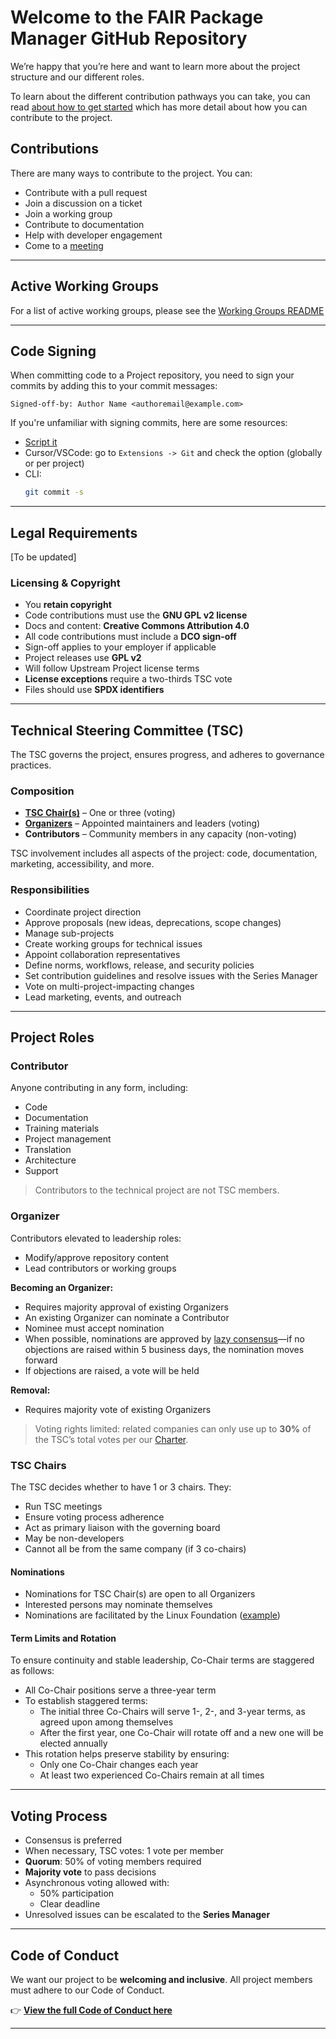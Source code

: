 # Welcome to the FAIR Package Manager GitHub Repository

We’re happy that you’re here and want to learn more about the project structure and our different roles.

To learn about the different contribution pathways you can take, you can read [about how to get started](getting-started.md) which has more detail about how you can contribute to the project.

## Contributions

There are many ways to contribute to the project. You can:

- Contribute with a pull request
- Join a discussion on a ticket
- Join a working group
- Contribute to documentation
- Help with developer engagement
- Come to a [meeting](https://zoom-lfx.platform.linuxfoundation.org/meetings/fair-package-manager?view=month)

---

## Active Working Groups

For a list of active working groups, please see the [Working Groups README](working-groups/README.md#active-working-groups)

---

## Code Signing

When committing code to a Project repository, you need to sign your commits by adding this to your commit messages:

```
Signed-off-by: Author Name <authoremail@example.com>
```

If you're unfamiliar with signing commits, here are some resources:

- [Script it](https://stackoverflow.com/a/46536244/2575)
- Cursor/VSCode: go to `Extensions -> Git` and check the option (globally or per project)
- CLI:
  ```bash
  git commit -s
  ```

---

## Legal Requirements

[To be updated]

### Licensing & Copyright

- You **retain copyright**
- Code contributions must use the **GNU GPL v2 license**
- Docs and content: **Creative Commons Attribution 4.0**
- All code contributions must include a **DCO sign-off**
- Sign-off applies to your employer if applicable
- Project releases use **GPL v2**
- Will follow Upstream Project license terms
- **License exceptions** require a two-thirds TSC vote
- Files should use **SPDX identifiers**

---

## Technical Steering Committee (TSC)

The TSC governs the project, ensures progress, and adheres to governance practices.

### Composition

- **[TSC Chair(s)](organizers.md#tsc-co-chairs)** – One or three (voting)
- **[Organizers](organizers.md#tsc-members)** – Appointed maintainers and leaders (voting)
- **Contributors** – Community members in any capacity (non-voting)

TSC involvement includes all aspects of the project: code, documentation, marketing, accessibility, and more.

### Responsibilities

- Coordinate project direction
- Approve proposals (new ideas, deprecations, scope changes)
- Manage sub-projects
- Create working groups for technical issues
- Appoint collaboration representatives
- Define norms, workflows, release, and security policies
- Set contribution guidelines and resolve issues with the Series Manager
- Vote on multi-project-impacting changes
- Lead marketing, events, and outreach

---

## Project Roles

### Contributor

Anyone contributing in any form, including:

- Code
- Documentation
- Training materials
- Project management
- Translation
- Architecture
- Support

> Contributors to the technical project are not TSC members.

### Organizer

Contributors elevated to leadership roles:

- Modify/approve repository content
- Lead contributors or working groups

**Becoming an Organizer:**

- Requires majority approval of existing Organizers
- An existing Organizer can nominate a Contributor
- Nominee must accept nomination
- When possible, nominations are approved by [lazy consensus](https://www.apache.org/foundation/glossary.html#LazyConsensus)—if no objections are raised within 5 business days, the nomination moves forward
- If objections are raised, a vote will be held

**Removal:**

- Requires majority vote of existing Organizers

> Voting rights limited: related companies can only use up to **30%** of the TSC’s total votes per our [Charter](charter.md).

### TSC Chairs

The TSC decides whether to have 1 or 3 chairs. They:

- Run TSC meetings
- Ensure voting process adherence
- Act as primary liaison with the governing board
- May be non-developers
- Cannot all be from the same company (if 3 co-chairs)

#### Nominations

- Nominations for TSC Chair(s) are open to all Organizers
- Interested persons may nominate themselves
- Nominations are facilitated by the Linux Foundation ([example](https://github.com/orgs/fairpm/discussions/43))

#### Term Limits and Rotation

To ensure continuity and stable leadership, Co-Chair terms are staggered as follows:

* All Co-Chair positions serve a three-year term
* To establish staggered terms:
  * The initial three Co-Chairs will serve 1-, 2-, and 3-year terms, as agreed upon among themselves
  * After the first year, one Co-Chair will rotate off and a new one will be elected annually
* This rotation helps preserve stability by ensuring:
  * Only one Co-Chair changes each year
  * At least two experienced Co-Chairs remain at all times

---

## Voting Process

- Consensus is preferred
- When necessary, TSC votes: 1 vote per member
- **Quorum**: 50% of voting members required
- **Majority vote** to pass decisions
- Asynchronous voting allowed with:
  - 50% participation
  - Clear deadline
- Unresolved issues can be escalated to the **Series Manager**

---

## Code of Conduct

We want our project to be **welcoming and inclusive**. All project members must adhere to our Code of Conduct.

👉 **[View the full Code of Conduct here](code-of-conduct.md)**

---
